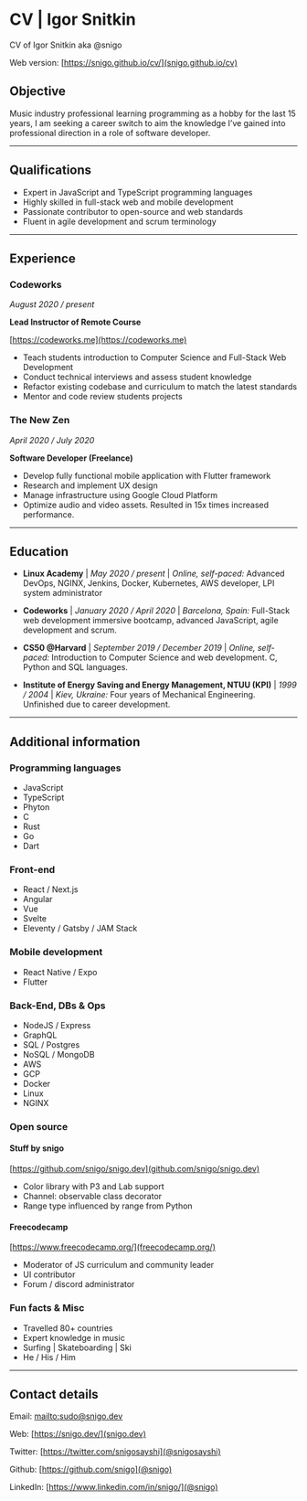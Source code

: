 # CV | Igor Snitkin

CV of Igor Snitkin aka @snigo

Web version: [https://snigo.github.io/cv/](snigo.github.io/cv)

## Objective

Music industry professional learning programming as a hobby for the last 15 years, I am seeking a career switch to aim the knowledge I’ve gained into professional direction in a role of software developer.

---

## Qualifications

* Expert in JavaScript and TypeScript programming languages
* Highly skilled in full-stack web and mobile development
* Passionate contributor to open-source and web standards
* Fluent in agile development and scrum terminology

---

## Experience

### Codeworks

*August 2020 / present*

**Lead Instructor of Remote Course**

[https://codeworks.me](https://codeworks.me)

* Teach students introduction to Computer Science and Full-Stack Web Development
* Conduct technical interviews and assess student knowledge
* Refactor existing codebase and curriculum to match the latest standards
* Mentor and code review students projects

### The New Zen

*April 2020 / July 2020*

**Software Developer (Freelance)**

* Develop fully functional mobile application with Flutter framework
* Research and implement UX design
* Manage infrastructure using Google Cloud Platform
* Optimize audio and video assets. Resulted in 15x times increased performance.

---

## Education

* **Linux Academy** | 
*May 2020 / present* | 
*Online, self-paced:* Advanced DevOps, NGINX, Jenkins, Docker, Kubernetes, AWS developer, LPI system administrator

* **Codeworks** | 
*January 2020 / April 2020* | 
*Barcelona, Spain:* Full-Stack web development immersive bootcamp, advanced JavaScript, agile development and scrum.

* **CS50 @Harvard** | 
*September 2019 / December 2019* | 
*Online, self-paced:* Introduction to Computer Science and web development. C, Python and SQL languages.

* **Institute of Energy Saving and Energy Management, NTUU (KPI)** | 
*1999 / 2004* | 
*Kiev, Ukraine:* Four years of Mechanical Engineering. Unfinished due to career development.

---

## Additional information

### Programming languages

* JavaScript
* TypeScript
* Phyton
* C
* Rust
* Go
* Dart

### Front-end

* React / Next.js
* Angular
* Vue
* Svelte
* Eleventy / Gatsby / JAM Stack

### Mobile development

* React Native / Expo
* Flutter

### Back-End, DBs & Ops

* NodeJS / Express
* GraphQL
* SQL / Postgres
* NoSQL / MongoDB
* AWS
* GCP
* Docker
* Linux
* NGINX

### Open source

#### Stuff by snigo
[https://github.com/snigo/snigo.dev](github.com/snigo/snigo.dev)

* Color library with P3 and Lab support
* Channel: observable class decorator
* Range type influenced by range from Python

#### Freecodecamp
[https://www.freecodecamp.org/](freecodecamp.org/)

* Moderator of JS curriculum and community leader
* UI contributor
* Forum / discord administrator

### Fun facts & Misc

* Travelled 80+ countries
* Expert knowledge in music
* Surfing | Skateboarding | Ski
* He / His / Him

---

## Contact details

Email: [mailto:sudo@snigo.dev](sudo@snigo.dev)

Web: [https://snigo.dev/](snigo.dev)

Twitter: [https://twitter.com/snigosayshi](@snigosayshi)

Github: [https://github.com/snigo](@snigo)

LinkedIn: [https://www.linkedin.com/in/snigo/](@snigo)

